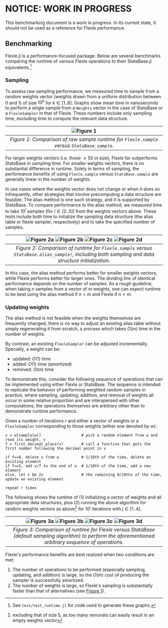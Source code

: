# NOTICE: WORK IN PROGRESS

This benchmarking document is a work in progress. In its current state, it should not be used as a reference
for Flexle performance.

## Benchmarking

Flexle.jl is a performance-focused package. Below are several benchmarks comparing the runtime of various
Flexle operations to their StatsBase.jl equivalents.[^3]

[^3]: See `test/test_runtime.jl` for code used to generate these graphs.

### Sampling

To assess raw sampling performance, we measured time to sample from a random weights vector (weights drawn
from a uniform distribution between 0 and 1) of size $10^k$ for $k \in [1 .. 6]$. Graphs show mean time in nanoseconds to perform a single
sample from a `Weights` vector in the case of StatsBase or a `FlexleSampler` in that of Flexle. These numbers
include only sampling time, excluding time to compute the relevant data structure.

| ![Figure 1](docs/assets/01_compare_sampling.png) |
|:--:|
|*Figure 1: Comparison of raw sample runtime for `Flexle.sample` versus `StatsBase.sample`.* |

For larger weights vectors (i.e. those $\geq 50$ in size), Flexle far outperforms StatsBase in sampling time.
For smaller weights vectors, there is no substantial difference in runtime. Solely in terms of sampling,
the performance benefits of using `Flexle.sample` versus `StatsBase.sample` are generally linear in the number
of weights.

In use cases where the weights vector does not change or when it does so infrequently, other strategies that
involve precomputing a data structure are feasible. The alias method is one such strategy, and it is supported
by StatsBase. To compare performance to the alias method, we measured time to take $10^l$ samples (for
$l \in [2 .. 5]$) from the weights vectors above. These tests include both time to initialize the sampling data
structure (the alias table or flexle sampler, respectively) and to take the specified number of samples.

| ![Figure 2a](docs/assets/02_compare_sampling_alias_100.png) ![Figure 2b](docs/assets/02_compare_sampling_alias_1000.png) ![Figure 2c](docs/assets/02_compare_sampling_alias_10000.png) ![Figure 2d](docs/assets/02_compare_sampling_alias_100000.png) |
|:--:|
|*Figure 2: Comparison of runtime for `Flexle.sample` versus `StatsBase.alias_sample!`, including both sampling and data structure initialization.* |

In this case, the alias method performs better for smaller weights vectors, while Flexle performs better for
larger ones. The dividing line of identical performance depends on the number of samples. As a rough guideline,
when taking $n$ samples from a vector of $m$ weights, one can expect runtime to be best using the alias method
if $n > m$ and Flexle if $n < m$.

### Updating weights

The alias method is not feasible when the weights themselves are frequently changed; there is no way to adjust an
existing alias table without simply regenerating it from scratch, a process which takes $O(m)$ time in the number
of weights.

By contrast, an existing `FlexleSampler` can be adjusted incrementally. Specially, a weight can be:
- updated: $O(1)$ time
- added: $O(1)$ time (amortized)
- removed: $O(m)$ time

To demonstrate this, consider the following sequence of operations that can be implemented using either Flexle
or StatsBase. The sequence is intended to replicate the behavior of performing weighted random samples in practice,
where sampling, updating, addition, and removal of weights all occur in some relative proportion and are interspersed
with other computations; the operations themselves are arbitrary other than to demonstrate runtime performance.

Given a number of iterations $r$ and either a vector of weights or a `FlexleSampler` corresponding to those weights
(either one denoted by $w$):
```
v = w[sample(w)]                  # pick a random element from w and read its weight, v
f = first_decimal_place(v)        # call a function that gets the first number following the decimal point in v

if f==0, delete v from w          # 1/10th of the time, delete an existing element
if f==5, add v/7 to the end of w  # 1/10th of the time, add a new element
else, let v be 2v                 # the remaining 8/10ths of the time, update an existing element

repeat r times
```

The following shows the runtime of (1) initializing a vector of weights and all appropriate data structures, plus
(2) running the above algorithm for random weights vectors as above[^4] for $10^j$ iterations with $j \in [1 .. 4]$.

| ![Figure 3a](docs/assets/03_compare_ops_10.png) ![Figure 3b](docs/assets/03_compare_ops_100.png) ![Figure 3c](docs/assets/03_compare_ops_1000.png) ![Figure 3d](docs/assets/03_compare_ops_10000.png) |
|:--:|
|*Figure 3: Comparison of runtime for Flexle versus StatsBase (default sampling algorithm) to perform the aforementioned arbitrary sequence of operations.* |

Flexle's performance benefits are best realized when two conditions are met:
1. The number of operations to be performed (especially sampling, updating, and addition) is large, so the $O(m)$ cost of producing the sampler is successfully amortized.
2. The number of weights is large, so Flexle's sampling is substantially faster than that of alternatives (see [Figure 1](#sampling)).


[^4]: excluding that of size $5$, as too many removals can easily result in an empty weights vector

